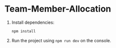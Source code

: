 # Team-Member-Allocation

1. Install dependencies:
   ```bash
   npm install
   ```
2. Run the project using `npm run dev` on the console.
